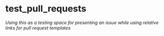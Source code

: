 # test_pull_requests

_Using this as a testing space for presenting an issue while using relative links for pull request templates_

